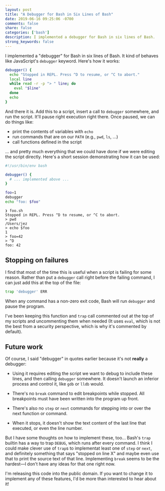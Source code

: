 ```yaml
---
layout: post
title: "A Debugger for Bash in Six Lines of Bash"
date: 2019-06-16 09:25:06 -0700
comments: false
share: false
categories: ['bash']
description: I implemented a debugger for Bash in six lines of Bash.
strong_keywords: false
---
```


I implemented a "debugger" for Bash in six lines of Bash. It kind of
behaves like JavaScript's `debugger` keyword. Here's how it works:

<!-- more -->

```bash
debugger() {
  echo "Stopped in REPL. Press ^D to resume, or ^C to abort."
  local line
  while read -r -p "> " line; do
    eval "$line"
  done
  echo
}
```

And there it is. Add this to a script, insert a call to `debugger`
somewhere, and run the script. It'll pause right execution right there.
Once paused, we can do things like:

- print the contents of variables with `echo`
- run commands that are on our `PATH` (e.g., `pwd`, `ls`, ...)
- call functions defined in the script

... and pretty much everything that we could have done if we were
editing the script directly. Here's a short session demonstrating how it
can be used:

```bash
#!/usr/bin/env bash

debugger() {
  # ... implemented above ...
}

foo=1
debugger
echo "foo: $foo"
```

```
❯ foo.sh
Stopped in REPL. Press ^D to resume, or ^C to abort.
> pwd
/Users/jez
> echo $foo
1
> foo=42
> ^D
foo: 42
```


## Stopping on failures

I find that most of the time this is useful when a script is failing for
some reason. Rather than put a `debugger` call right before the failing
command, I can just add this at the top of the file:

```bash
trap 'debugger' ERR
```

When any command has a non-zero exit code, Bash will run `debugger` and
pause the program.

I've been keeping this function and `trap` call commented out at the top
of my scripts and uncommenting them when needed (It uses `eval`, which
is not the best from a security perspective, which is why it's commented
by default).


## Future work

Of course, I said "debugger" in quotes earlier because it's not
**really** a debugger:

- Using it requires editing the script we want to debug to include these
  lines, and then calling `debugger` somewhere. It doesn't launch an
  inferior process and control it, like `gdb` or `lldb` would.

- There's no `break` command to edit breakpoints while stopped. All
  breakpoints must have been written into the program up front.

- There's also no `step` or `next` commands for stepping into or over
  the next function or command.

- When it stops, it doesn't show the text content of the last line that
  executed, or even the line number.

But I have some thoughts on how to implement these, too... Bash's `trap`
builtin has a way to trap `DEBUG`, which runs after every command. I
think I could make clever use of `trap`s to implementat least one of
`step` or `next`, and definitely something that says "stopped on line X"
and maybe even use that to print the source text of that line.
Implementing `break` seems to be the hardest—I don't have any ideas for
that one right now.

I'm releasing this code into the public domain. If you want to change it
to implement any of these features, I'd be more than interested to hear
about it!

<!-- vim:tw=72
-->
